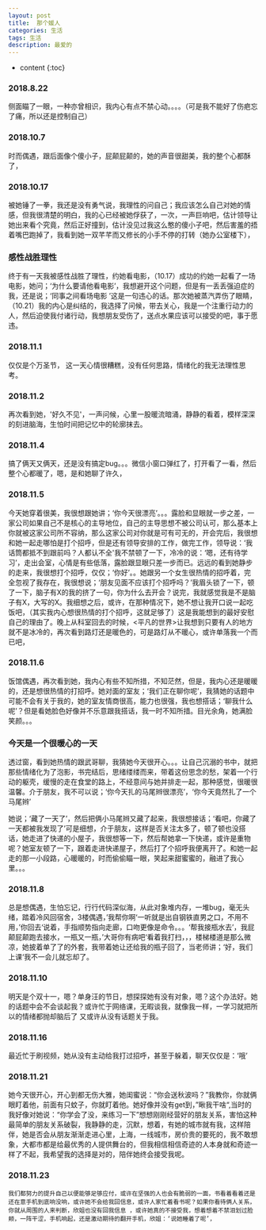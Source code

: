 ```yaml
---
layout: post
title:  那个媛人
categories: 生活 
tags: 生活 
description: 最爱的
---
```


* content
{:toc}

###  2018.8.22
   侧面瞄了一眼，一种亦曾相识，我内心有点不禁心动。。。。（可是我不能好了伤疤忘了痛，所以还是控制自己）
###  2018.10.7
   时而偶遇，跟后面像个傻小子，屁颠屁颠的，她的声音很甜美，我的整个心都酥了，
###  2018.10.17
   被她锤了一拳，我还是没有勇气说，我理性的问自己；我应该怎么自己对她的情感，但我很清楚的明白，我的心已经被她俘获了，一次，一声巨响吧，估计领导让她出来看个究竟，然后正好撞到，估计没见过我这么憨的傻小子吧，然后害羞的捂着嘴巴跑掉了，我看到她一双芊芊而又修长的小手不停的打转（她办公室楼下），
###  感性战胜理性
   终于有一天我被感性战胜了理性，约她看电影，（10.17）成功的约她一起看了一场电影，她问；‘为什么要请他看电影’，我想避开这个问题，但是有一丢丢强迫症的我，还是说；‘同事之间看场电影 ’这是一句违心的话。那次她被蒸汽弄伤了眼睛，（10.21）我的内心是纠结的，我选择了问候，带去关心，我是一个注重行动力的人，然后迫使我付诸行动，我想朋友受伤了，送点水果应该可以接受的吧，事于愿违。
###  2018.11.1
   仅仅是个万圣节， 这一天心情很糟糕，没有任何思路，情绪化的我无法理性思考。
###  2018.11.2
   再次看到她，'好久不见'，一声问候，心里一股暖流暗涌，静静的看着，模样深深的刻进脑海，生怕时间把记忆中的轮廓抹去。
###  2018.11.4
   搞了俩天又俩天，还是没有搞定bug。。。微信小窗口弹红了，打开看了一看，然后整个心都暖了，嗯，是和她聊了许久，
###  2018.11.5
   今天她穿着很美，我很想跟她讲；‘你今天很漂亮’。。。露脸和显眼就一步之差，一家公司如果自己不是核心的主导地位，自己的主导思想不被公司认可，那么基本上你就被这家公司所不容纳，那么这家公司对你就是可有可无的，开会完后，我很想和她一起走哪怕是打个招呼，但是还有领导安排的工作，做完工作，领导说：‘我话筒都抵不到跟前吗？人都认不全'我不禁顿了一下，冷冷的说：‘嗯，还有待学习’，走出会室，心情是有些低落，露脸跟显眼只差一步而已。远远的看到她静步的走来，我很想打个招呼，仅仅；‘你好’。。她跟另一个女生很热情的招呼着，完全忽视了我存在，我很想说；‘朋友见面不应该打个招呼吗？’我眉头锁了一下，顿了一下，脑子有X的我的挤了一句，你为什么去开会？说完，我就感觉我是不是脑子有X，大写的X。我细想之后，或许，在那种情况下，她不想让我开口说一起吃饭吧，（其实我内心想很热情的打个招呼，这就足够了）这是我能想到的最好安慰自己的理由了。晚上从科室回去的时候，<平凡的世界>让我想到只要有人的地方就不是冰冷的，再次看到路灯还是暖色的，可是路灯从不暖心，或许单落我一个而已吧，
###  2018.11.6
   饭馆偶遇，再次看到她，我内心有些不知所措，不知茫然，但是，我内心还是暖暖的，还是想很热情的打招呼。她对面的室友；‘我们正在聊你呢’，我猜她的话题中可能不会有关于我的，她的室友情商很高，能力也很强，我也想搭话；‘聊我什么呢’？但是看她脸色好像并不乐意跟我搭话，我一时不知所措。目光余角，她满脸笑颜。。。
###  今天是一个很暖心的一天
   透过窗，看到她热情的跟武哥聊，我猜她今天很开心。。。让自己沉溺的书中，就把那些情绪化为了泡影，书完结后，思绪缕缕而来，带着这份思念的愁，架着一个行动的躯壳，缓慢的走在食堂的路上，不经意间与她并排走一起，那种感觉，很暖很温馨。介于朋友，我不可以说；‘你今天扎的马尾辫很漂亮’，‘你今天竟然扎了一个马尾辫’
   
   她说；‘藏了一天了’，然后把俩小马尾辫又藏了起来，我很想接话；‘看吧，你藏了一天都被我发现了’可是细想，介于朋友，这样是否关注太多了，顿了顿也没搭话，她走进了快递的小屋子，我很想等一下，然后帮她拿一下快递，或许是重物呢？她室友顿了一下，跟着走进快递屋子，然后打了个招呼我便离开了。和她一起走的那一小段路，心暖暖的，时而偷偷瞄一眼，笑起来甜蜜蜜的，融进了我心里。。。  
###  2018.11.8
   总是想偶遇，生怕忘记，行行代码深似海，从此对象堆内存，一堆bug，毫无头绪，踏着冷风回宿舍，3楼偶遇，’我帮你啊‘一听就是出自钢铁直男之口，不用不用，’你回去‘说着，手指顺势指向走廊，口吻更像是命令。。。‘帮我接瓶水去’，我屁颠屁颠跑去接水，一瓶又一瓶，’大哥你有病吧‘看着我打扫，，，楼梯楼道是那么微凉，她披着单了了的外套，我带着她让还给我的瓶子回了，当老师讲；‘好，我们上课‘我不一会儿就忘却了。
###  2018.11.10
   明天是个双十一，嗯？单身汪的节日，想探探她有没有对象，嗯？这个办法好。她的话题中会不会谈起我？或许忙于网络课，无暇谈我，就像我一样，一学习就把所以的情绪都抛却脑后了 又或许从没有话题关于我。
###  2018.11.16
   最近忙于刷视频，她从没有主动给我打过招呼，甚至于躲着，聊天仅仅是：‘哦’
###  2018.11.21
   她今天很开心，开心到都无伤大雅，她闺蜜说：“你会送秋波吗？”我教你，你就俩眼盯着他，前面有只蚊子，你就盯着他。她好像并没有get到，”瞅我干啥“,当时的我好像对她说：“你学会了没，来练习一下”想想刚刚经营好的朋友关系，害怕这种最简单的朋友关系破裂，我静静的走，沉默，想着，有她的城市就有我，这样陪伴，她是否会从朋友渐渐走进心里，上海，一线城市，房价贵的要死的，我不敢想象，大都市都是给最优秀的人提供舞台的，但我相信相信奇迹的人本身就和奇迹一样了不起，我希望我的选择是对的，陪伴她终会接受我呢。
###  2018.11.23
    我们都努力的提升自己以便能够足够应付，或许在坚强的人也会有脆弱的一面，书看着看着还是还在意手机到底响没响，或许她不会给我回信息，或许人家忙着看书呢？如果你看待俩人关系，你就从周围的人来判断，欣姐也没有回我信息 ，或许她真的不接受我，想着想着不禁泪划过脸颊，一阵干涩，手机响起，还是激动期待的翻开手机，欣姐：‘说她睡着了呢’，

   
   
   
   
   